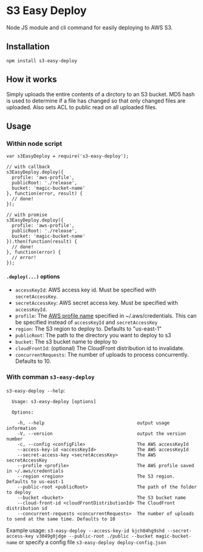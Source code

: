 # S3 Easy Deploy

Node JS module and cli command for easily deploying to AWS S3.

## Installation

`npm install s3-easy-deploy`

## How it works

Simply uploads the entire contents of a dirctory to an S3 bucket. 
MD5 hash is used to determine if a file has changed so that only changed files are uploaded.
Also sets ACL to public read on all uploaded files.

## Usage

### Within node script

```
var s3EasyDeploy = require('s3-easy-deploy');

// with callback
s3EasyDeploy.deploy({
  profile: 'aws-profile',
  publicRoot: './release',
  bucket: 'magic-bucket-name'
}, function(error, result) {
  // done!
});

// with promise
s3EasyDeploy.deploy({
  profile: 'aws-profile',
  publicRoot: './release',
  bucket: 'magic-bucket-name'
}).then(function(result) {
  // done!
}, function(error) {
  // error!
});
```

#### `.deploy(...)` options

* `accessKeyId`: AWS access key id. Must be specified with `secretAccessKey`.
* `secretAccessKey`: AWS secret access key. Must be specified with `accessKeyId`.
* `profile`: The [AWS profile name](http://docs.aws.amazon.com/java-sdk/latest/developer-guide/setup-credentials.html) 
specified in ~/.aws/credentials. This can be specified instead of `accessKeyId` and `secretAccessKey`
* `region`: The S3 region to deploy to. Defaults to "us-east-1"
* `publicRoot`: The path to the directory you want to deploy to s3
* `bucket`: The s3 bucket name to deploy to
* `cloudFrontId`: (optional) The CloudFront distribution id to invalidate.
* `concurrentRequests`: The number of uploads to process concurrently. Defaults to 10.


### With comman `s3-easy-deploy`

`s3-easy-deploy --help`:

```
  Usage: s3-easy-deploy [options]

  Options:

    -h, --help                                  output usage information
    -V, --version                               output the version number
    -c, --config <configFile>                   The AWS accessKeyId
    --access-key-id <accessKeyId>               The AWS accessKeyId
    --secret-access-key <secretAccessKey>       The AWS secretAccessKey
    --profile <profile>                         The AWS profile saved in ~/.aws/credentials
    --region <region>                           The S3 region. Defaults to us-east-1
    --public-root <publicRoot>                  The path of the folder to deploy
    --bucket <bucket>                           The S3 bucket name
    --cloud-front-id <cloudFrontDistributionId> The CloudFront distribution id
    --concurrent-requests <concurrentRequests>  The number of uploads to send at the same time. Defaults to 10
```

Example usage:
`s3-easy-deploy --access-key-id kjch84hg9shd --secret-access-key v3049g0jdge --public-root ./public --bucket magic-bucket-name`
or specify a config file
`s3-easy-deploy deploy-config.json`